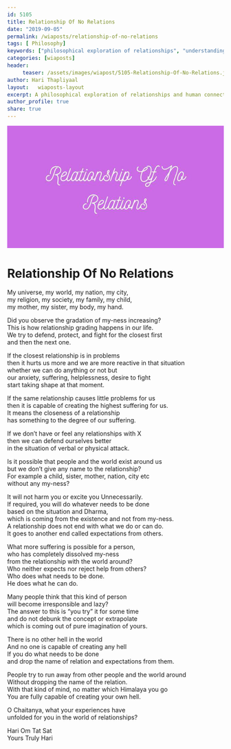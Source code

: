 ```yaml
--- 
id: 5105 
title: Relationship Of No Relations
date: "2019-09-05"
permalink: /wiaposts/relationship-of-no-relations
tags: [ Philosophy]    
keywords: ["philosophical exploration of relationships", "understanding connections without relations", "poetic insights on human bonds", "philosophy of non-relational connections", "exploring human connections in philosophy"]  
categories: [wiaposts] 
header:
     teaser: /assets/images/wiapost/5105-Relationship-Of-No-Relations.jpg
author: Hari Thapliyaal 
layout:   wiaposts-layout
excerpt: A philosophical exploration of relationships and human connections, delving into the concept of connections without traditional relations.
author_profile: true 
share: true 
---
```


![Relationship Of No Relations](/assets/images/wiapost/5105-Relationship-Of-No-Relations.jpg)     
   
# Relationship Of No Relations   
    
My universe, my world, my nation, my city,     
my religion, my society, my family, my child,     
my mother, my sister, my body, my hand.    
    
Did you observe the gradation of my-ness increasing?     
This is how relationship grading happens in our life.     
We try to defend, protect, and fight for the closest first     
and then the next one.    
    
If the closest relationship is in problems     
then it hurts us more and we are more reactive in that situation     
whether we can do anything or not but     
our anxiety, suffering, helplessness, desire to fight     
start taking shape at that moment.    
    
If the same relationship causes little problems for us     
then it is capable of creating the highest suffering for us.     
It means the closeness of a relationship     
has something to the degree of our suffering.    
    
If we don’t have or feel any relationships with X     
then we can defend ourselves better     
in the situation of verbal or physical attack.    
    
Is it possible that people and the world exist around us     
but we don’t give any name to the relationship?     
For example a child, sister, mother, nation, city etc     
without any my-ness?    
    
It will not harm you or excite you Unnecessarily.     
If required, you will do whatever needs to be done     
based on the situation and Dharma,     
which is coming from the existence and not from my-ness.     
A relationship does not end with what we do or can do.     
It goes to another end called expectations from others.    
    
What more suffering is possible for a person,     
who has completely dissolved my-ness     
from the relationship with the world around?     
Who neither expects nor reject help from others?     
Who does what needs to be done.     
He does what he can do.    
    
Many people think that this kind of person     
will become irresponsible and lazy?     
The answer to this is “you try” it for some time     
and do not debunk the concept or extrapolate     
which is coming out of pure imagination of yours.    
    
There is no other hell in the world     
And no one is capable of creating any hell     
If you do what needs to be done     
and drop the name of relation and expectations from them.    
    
People try to run away from other people and the world around     
Without dropping the name of the relation.     
With that kind of mind, no matter which Himalaya you go     
You are fully capable of creating your own hell.    
    
O Chaitanya, what your experiences have     
unfolded for you in the world of relationships?    
    
Hari Om Tat Sat     
Yours Truly Hari    
    
